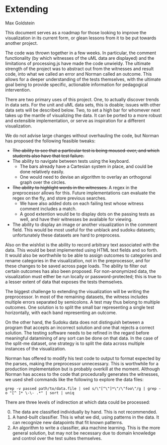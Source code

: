 Extending=========Max GoldsteinThis document serves as a roadmap for those looking to improve thevisualization in its current form, or glean lessons from it to be put towardsanother project.The code was thrown together in a few weeks. In particular, the commentfunctionality (by which witnesses of the uML data are displayed) and thelimitations of processing.js have made the code unwieldy. The ultimate strengthof the project was to abstract out from the witnesses and result code, into whatwe called an error and Norman called an outcome. This allows for a deeperunderstanding of the tests themselves, with the ultimate goal being to providespecific, actionable information for pedagogical intervention.There are two primary uses of this project. One, to actually discover trends indata sets. For the unit and uML data sets, this is doable; issues with otherdata sets will be described below. Two, to set a high bar for whomever nexttakes up the mantle of visualizing the data. It can be ported to a more robustand extensible implementation, or serve as inspiration for a differentvisualization.We do not advise large changes without overhauling the code, but Norman hasproposed the following feasible tweaks:* ~~The ability to see that a particular test is being moused-over, and which students also have that test failure.~~* The ability to navigate between tests using the keyboard.  * The bars already have a Cartesian system in place, and could be done relatively easily.  * One would need to devise an algorithm to overlay an orthogonal graph over the circles.* ~~The ability to highlight words in the witnesses.~~ A regex in the preprocessor allows for this. Future implementations can evaluate the regex on the fly, and store previous searches.  * We have also added dots on each failing test whose witness comment includes a match.  * A good extention would be to display dots on the passing tests as well, and have their witnesses be available for viewing.* The ability to display an image or another visualization in the comment field. This would be most useful for the unblack and sudoku datasets; unfortunately these datasets are hard to preprocess.Also on the wishlist is the ability to record arbitrary text associated with thedata. This would be best implemented using HTML text fields and so forth. Itwould also be worthwhile to be able to assign outcomes to categories and renamecategories in the visualization, not in the preprocessor, and for these changesto be saved across page loads. The ability to filter out certain outcomes hasalso been proposed. For non-anonymized data, the visualization must either berun locally or password-protected; this is true to a lesser extent of data thatexposes the tests themselves.The biggest challenge to extending the visualization will be writing thepreprocessor. In most of the remaining datasets, the witness includes multipleerrors separated by semicolons. A test may thus belong to multiple outcomes. Onesolution is to split the small bar representing a single test horizontally,with each band representing an outcome.On the other hand, the Sudoku data does not distinguish between a program thataccepts an incorrect solution and one that rejects a correct solution. Thetesting software needs to be refined in the regard before meaningful dataminingof any sort can be done on that data. In the case of the split-me dataset, onestrategy is to split the data across multiple instances of the visualization.Norman has offered to modify his test code to output to format expected by theparses, making the preprocessor unnecessary. This is worthwhile for a productionimplementation but is probably overkill at the moment. Although Norman hasaccess to the code that procedurally generates the witnesses, we used shellcommands like the following to explore the data files: `grep -v passed path/to/data.file | sed s/\"[^\"]*\"/\"foo\"/g | grep -o "[^ ]* \-\- .*" | sort | uniq`There are three levels of indirection at which data could be processed:0. The data are classified individually by hand. This is not recommended.1. A hand-built classifier. This is what we did, using patterns in the data. Itcan recognize new datapoints that fit known patterns.2. An algorithm to write a classifier, aka machine learning. This is the moregeneral solution, but may not be necessary due to domain knowledge and controlover the test suites themselves.